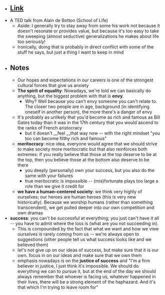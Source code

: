 - ## [Link](https://www.youtube.com/watch?v=MtSE4rglxbY)
- A TED talk from Alain de Botton (School of Life) 
    - Aside: I generally try to stay away from some his work not because it doesn't resonate or provides value, but because it's too easy to take the sweeping (almost seductive) generalizations he makes about life too seriously!
    - Ironically, doing that is probably in direct conflict with some of the stuff he says, but just a thing I want to keep in mind
- ## Notes
    - Our hopes and expectations in our careers is one of the strongest cultural forces that give us anxiety
    - **The spirit of equality**: Nowadays, we're told we can basically do anything, but the biggest problem with that is __envy__.
        - Why? Well because you can't envy someone you can't relate to. The closer two people are in age, background (in identifying oneself in another person), the more there's a danger of envy
    - It's probably as unlikely that you'd become as rich and famous as Bill Gates today than it was in the 17th century that you would ascend to the ranks of French aristocracy
        - but it doesn't __feel __that way now -- with the right mindset "you too can become filthy rich and famous"
    - **meritocracy**: nice idea, everyone would agree that we should strive to make society more meritocratic but that also reinforces both extremes: if you really believe that those at the top deserve to be at the top, then you believe those at the bottom also deserve to be there
        - you deeply (personally) own your success, but you also do the same with your failures
        - true meritocratic is impossible -- (mis)fortunate plays too large a role than we give it credit for
    - **we have a human-centered society**: we think very highly of ourselves; our heroes are human heroes (this is very new historically). Because we worship humans (rather than something transcendent), we get pulled deeper into our own competition and own dramas
- **success**: you can't be successful at everything; you just can't have it all -- you have to admit where the loss is (what are you not succeeding in).
    - This is compounded by the fact that what we want and how we view ourselves is rarely coming from us -- we're always open to suggestions (other people tell us what success looks like and we believed them)
    - let's not give up on our ideas of success, but make sure that it is our own. focus in on our ideas and make sure that we own them
    - emphasis nowadays is on the __justice of success__ and "I'm a firm believer in justice, I just think it's impossible. We should do everything we can to pursue it, but at the end of the day we should always remember that whoever is facing us, whatever happened in their lives, there will be a strong element of the haphazard. And it's that which I'm trying to leave room for"
